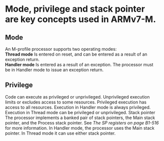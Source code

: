 # Mode, privilege and stack pointer are key concepts used in ARMv7-M.
## Mode
An M-profile processor supports two operating modes:  
**Thread mode** Is entered on reset, and can be entered as a result of an exception return.  
**Handler mode** Is entered as a result of an exception. The processor must be in Handler
mode to issue an exception return.
## Privilege
Code can execute as privileged or unprivileged. Unprivileged execution limits or excludes access to
some resources. Privileged execution has access to all resources.
Execution in Handler mode is always privileged. Execution in Thread mode can be privileged or unprivileged.
Stack pointer The processor implements a banked pair of stack pointers, the Main stack pointer, and the Process
stack pointer. See *The SP registers on page B1-516* for more information.
In Handler mode, the processor uses the Main stack pointer. In Thread mode it can use either stack
pointer.

